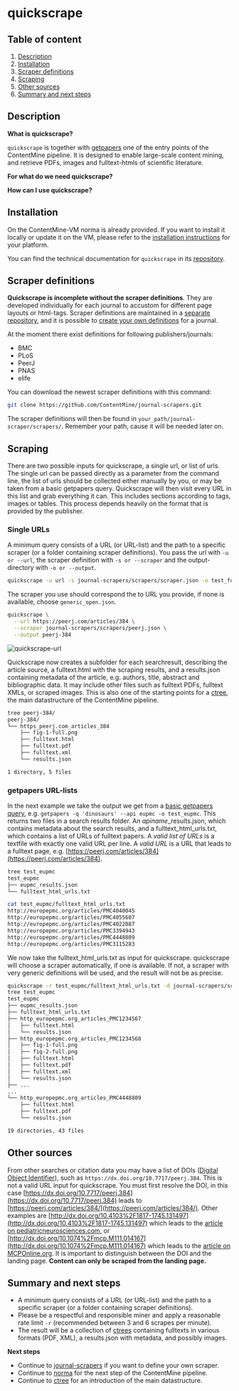 # quickscrape

## Table of content

1. [Description](#description)
1. [Installation](#installation)
2. [Scraper definitions](#scraper-definitions)
3. [Scraping](#scraping)
4. [Other sources](#other-sources)
5. [Summary and next steps](#summary-and-next-steps)

## Description
**What is quickscrape?**

`quickscrape` is together with [getpapers](../getpapers/README.md) one of the entry points of the ContentMine pipeline. It is designed to enable large-scale content mining, and retrieve PDFs, images and fulltext-htmls of scientific literature.

**For what do we need quickscrape?**

**How can I use quickscrape?**


## Installation

On the ContentMine-VM norma is already provided. If you want to install it locally or update it on the VM, please refer to the [installation instructions](http://contentmine.github.io/) for your platform.

You can find the technical documentation for `quickscrape` in its [repository](https://github.com/ContentMine/quickscrape).

## Scraper definitions

**Quickscrape is incomplete without the scraper definitions**. They are developed individually for each journal to accustom for different page layouts or html-tags. Scraper definitions are maintained in a [separate repository](https://github.com/ContentMine/journal-scrapers.git), and it is possible to [create your own definitions](../journal-scrapers/README.md) for a journal.

At the moment there exist definitions for following publishers/journals:
* BMC
* PLoS
* PeerJ
* PNAS
* elife

You can download the newest scraper definitions with this command:
```bash
git clone https://github.com/ContentMine/journal-scrapers.git
```
The scraper definitions will then be found in `your_path/journal-scraper/scrapers/`. Remember your path, cause it will be needed later on.

## Scraping

There are two possible inputs for quickscrape, a single url, or list of urls. The single url can be passed directly as a parameter from the command line, the list of urls should be collected either manually by you, or may be taken from a basic getpapers query. Quickscrape will then visit every URL in this list and grab everything it can. This includes sections according to tags, images or tables. This process depends heavily on the format that is provided by the publisher.

### Single URLs

A minimum query consists of a URL (or URL-list) and the path to a specific scraper (or a folder containing scraper definitions). You pass the url with `-u or --url`, the scraper definition with `-s or --scraper` and the output-directory with `-o or --output`.

```bash
quickscrape -u url -s journal-scrapers/scrapers/scraper.json -o test_folder
```

The scraper you use should correspond the to URL you provide, if none is available, choose `generic_open.json`.

```bash
quickscrape \
  --url https://peerj.com/articles/384 \
  --scraper journal-scrapers/scrapers/peerj.json \
  --output peerj-384
```

![quickscrape-url](../assets/images/software/quickscrape/quickscrape-url.png)

Quickscrape now creates a subfolder for each searchresult, describing the article source, a fulltext.html with the scraping results, and a results.json containing metadata of the article, e.g. authors, title, abstract and bibliographic data. It may include other files such as fulltext PDFs, fulltext XMLs, or scraped images.  This is also one of the starting points for a [ctree](../ctree/README.md), the main datastructure of the ContentMine pipeline.

```bash
tree peerj-384/
peerj-384/
└── https_peerj.com_articles_384
    ├── fig-1-full.png
    ├── fulltext.html
    ├── fulltext.pdf
    ├── fulltext.xml
    └── results.json

1 directory, 5 files
```

### getpapers URL-lists

In the next example we take the output we get from a [basic getpapers query](../getpapers/README.md#construct-a-simple-query_and-compare-results), e.g. `getpapers -q 'dinosaurs' --api eupmc -o test_eupmc`. This returns two files in a search results folder. An *apiname*_results.json, which contains metadata about the search results, and a fulltext_html_urls.txt, which contains a list of URLs of fulltext papers. A *valid list of URLs* is a textfile with exactly one valid URL per line. A *valid URL* is a URL that leads to a fulltext page, e.g. [https://peerj.com/articles/384](https://peerj.com/articles/384).

```bash
tree test_eupmc
test_eupmc
├── eupmc_results.json
└── fulltext_html_urls.txt

cat test_eupmc/fulltext_html_urls.txt
http://europepmc.org/articles/PMC4040045
http://europepmc.org/articles/PMC4055607
http://europepmc.org/articles/PMC4022087
http://europepmc.org/articles/PMC3394943
http://europepmc.org/articles/PMC4448809
http://europepmc.org/articles/PMC3115283
```

We now take the fulltext_html_urls.txt as input for quickscrape. quickscrape will choose a scraper automatically, if one is available. If not, a scraper with very generic definitions will be used, and the result will not be as precise.

```bash
quickscrape -r test_eupmc/fulltext_html_urls.txt -d journal-scrapers/scrapers/ -o test_eupmc
tree test_eupmc
test_eupmc
├── eupmc_results.json
├── fulltext_html_urls.txt
├── http_europepmc.org_articles_PMC1234567
│   ├── fulltext.html
│   └── results.json
├── http_europepmc.org_articles_PMC1234568
│   ├── fig-1-full.png
│   ├── fig-2-full.png
│   ├── fulltext.html
│   ├── fulltext.pdf
│   ├── fulltext.xml
│   └── results.json
├── ...
...
└── http_europepmc.org_articles_PMC4448809
    ├── fulltext.html
    ├── fulltext.pdf
    └── results.json

19 directories, 43 files

```

## Other sources
From other searches or citation data you may have a list of DOIs ([Digital Object Identifier](https://en.wikipedia.org/wiki/Digital_object_identifier)), such as `https://dx.doi.org/10.7717/peerj.384`. This is not a valid URL input for quickscrape. You must first resolve the DOI, in this case [https://dx.doi.org/10.7717/peerj.384](https://dx.doi.org/10.7717/peerj.384) leads to [https://peerj.com/articles/384/](https://peerj.com/articles/384/). Other examples are [http://dx.doi.org/10.4103%2F1817-1745.131497](http://dx.doi.org/10.4103%2F1817-1745.131497) which leads to the [article on pediatricneurosciences.com](http://www.pediatricneurosciences.com/article.asp?issn=1817-1745;year=2014;volume=9;issue=1;spage=79;epage=81;aulast=Vitaliti), or [http://dx.doi.org/10.1074%2Fmcp.M111.014167](http://dx.doi.org/10.1074%2Fmcp.M111.014167) which leads to the [article on MCPOnline.org](http://www.mcponline.org/content/11/7/M111.014167). It is important to distinguish between the DOI and the landing page. **Content can only be scraped from the landing page.**

## Summary and next steps

* A minimum query consists of a URL (or URL-list) and the path to a specific scraper (or a folder containing scraper definitions).
* Please be a respectful and responsible miner and apply a reasonable rate limit `-r` (recommended between 3 and 6 scrapes per minute).
* The result will be a collection of [ctrees](../ctree/README.md) containing fulltexts in various formats (PDF, XML), a results.json with metadata, and possibly images.

**Next steps**
* Continue to [journal-scrapers](../journal-scrapers/README.md) if you want to define your own scraper.
* Continue to [norma](../norma/README.md) for the next step of the ContentMine pipeline.
* Continue to [ctree](../ctree/README.md) for an introduction of the main datastructure.
